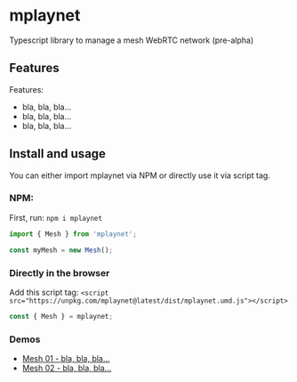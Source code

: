 # mplaynet

Typescript library to manage a mesh WebRTC network (pre-alpha)

## Features

Features:

- bla, bla, bla...
- bla, bla, bla...
- bla, bla, bla...

## Install and usage

You can either import mplaynet via NPM or directly use it via script tag.

### NPM:

First, run: `npm i mplaynet`

```js
import { Mesh } from 'mplaynet';

const myMesh = new Mesh();
```

### Directly in the browser

Add this script tag: `<script src="https://unpkg.com/mplaynet@latest/dist/mplaynet.umd.js"></script>`

```js
const { Mesh } = mplaynet;
```

### Demos

- [Mesh 01 - bla, bla, bla...](https://codepen.io/supertorpe/pen/.....)
- [Mesh 02 - bla, bla, bla...](https://codepen.io/supertorpe/pen/.....)
